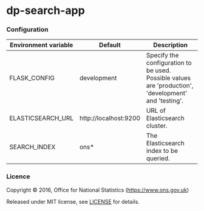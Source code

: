 dp-search-app
==================

### Configuration

| Environment variable | Default                 | Description
| -------------------- | ----------------------- | ----------------------------------------------------------------------------------------------------
| FLASK_CONFIG         | development             | Specify the configuration to be used. Possible values are 'production', 'development' and 'testing'.
| ELASTICSEARCH_URL    | http://localhost:9200   | URL of Elasticsearch cluster.
| SEARCH_INDEX         | ons*                    | The Elasticsearch index to be queried.


### Licence

Copyright ©‎ 2016, Office for National Statistics (https://www.ons.gov.uk)

Released under MIT license, see [LICENSE](LICENSE.md) for details.
